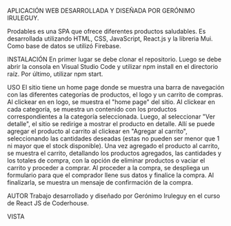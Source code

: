 APLICACIÓN WEB DESARROLLADA Y DISEÑADA POR GERÓNIMO IRULEGUY.

Prodables es una SPA que ofrece diferentes productos saludables. Es desarrollada utilizando HTML, CSS, JavaScript, React.js y la libreria Mui. Como base de datos se utilizó Firebase.

INSTALACIÓN
En primer lugar se debe clonar el repositorio.
Luego se debe abrir la consola en Visual Studio Code y utilizar npm install en el directorio raíz.
Por último, utilizar npm start.

USO
El sitio tiene un home page donde se muestra una barra de navegación con las diferentes categorías de productos, el logo y un carrito de compras. 
Al clickear en en logo, se muestra el "home page" del sitio.
Al clickear en cada categoría, se muestra un contenido con los productos correspondientes a la categoría seleccionada. Luego, al seleccionar "Ver detalle", el sitio se redirige a mostrar el producto en detalle. Allí se puede agregar el producto al carrito al clickear en "Agregar al carrito", seleccionando las cantidades deseadas (estas no pueden ser menor que 1 ni mayor que el stock disponible). Una vez agregado el producto al carrito, se muestra el carrito, detallando los productos agregados, las cantidades y los totales de compra, con la opción de eliminar productos o vaciar el carrito y proceder a comprar. Al proceder a la compra, se despliega un formulario para que el comprador llene sus datos y finalice la compra. Al finalizarla, se muestra un mensaje de confirmación de la compra.

AUTOR
Trabajo desarrollado y diseñado por Gerónimo Iruleguy en el curso de React JS de Coderhouse. 

VISTA

